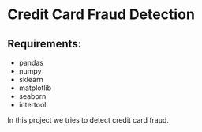 # Credit Card Fraud Detection
## Requirements:
- pandas
- numpy
- sklearn
- matplotlib
- seaborn
- intertool

In this project we tries to detect credit card fraud.
